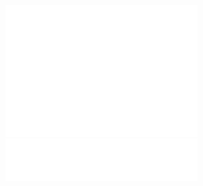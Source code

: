 <picture>
  <img src="/metrics.plugin.isocalendar.fullyear.svg" alt="Metrics">
</picture>
<picture>
  <img src="/metrics.plugin.languages.svg" alt="Metrics">
</picture>
